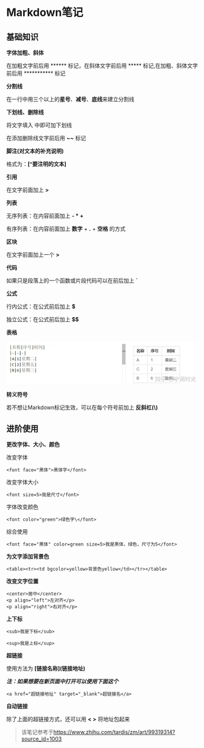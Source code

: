 # Markdown笔记

## 基础知识

**字体加粗、斜体**

在加粗文字前后用 ****** 标记，在斜体文字前后用 ***** 标记,在加粗、斜体文字前后用 *********** 标记

**分割线**

在一行中用三个以上的**星号**、**减号**、**底线**来建立分割线

**下划线、删除线**

将文字填入 **<u> </u>** 中即可加下划线

在添加删除线文字前后用 **~~** 标记

**脚注(对文本的补充说明)**

格式为：**\[^要注明的文本]**

**引用**

在文字前面加上 **>**

**列表**

无序列表：在内容前面加上 **-  *  +** 

有序列表：在内容前面加上 **数字** + **.** + **空格** 的方式

**区块**

在文字前面加上一个 **>**

**代码**

如果只是段落上的一个函数或片段代码可以在前后加上 **`** 

**公式**

行内公式：在公式前后加上 **$**

独立公式：在公式前后加上 **$$**

**表格**

![image-20240317120842623](assets/image-20240317120842623.png)

**转义符号**

若不想让Markdown标记生效，可以在每个符号前加上 **反斜杠(\\)**



## 进阶使用

**更改字体、大小、颜色**

改变字体

```<font face="黑体">黑体字</font>```

改变字体大小

```<font size=5>我是尺寸</font>```

字体改变颜色

```<font color="green">绿色字\</font>``` 

综合使用

```<font face="黑体" color=green size=5>我是黑体，绿色，尺寸为5</font>```

**为文字添加背景色**

``<table><tr><td bgcolor=yellow>背景色yellow</td></tr></table>``

**改变文字位置**

```text
<center>居中</center>
<p align="left">左对齐</p>
<p align="right">右对齐</p>
```

**上下标**

``<sub>我是下标</sub>``

``<sup>我是上标</sup>``

**超链接**

使用方法为 **\[链接名称](链接地址)**

***注：如果想要在新页面中打开可以使用下面这个***

``<a href="超链接地址" target="_blank">超链接名</a>``

**自动链接**

除了上面的超链接方式，还可以用 **< >** 将地址包起来



> 该笔记参考于<https://www.zhihu.com/tardis/zm/art/99319314?source_id=1003>
>